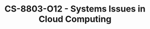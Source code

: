 ---
layout: course
title: CS-8803-O12 - Systems Issues in Cloud Computing
aliases: 
course_id: CS-8803-O12
permalink: /CS-8803-O12/
avg_difficulty: 4.44
avg_rating: 4.70
avg_workload: 30.50
course_number: 8803-12
---